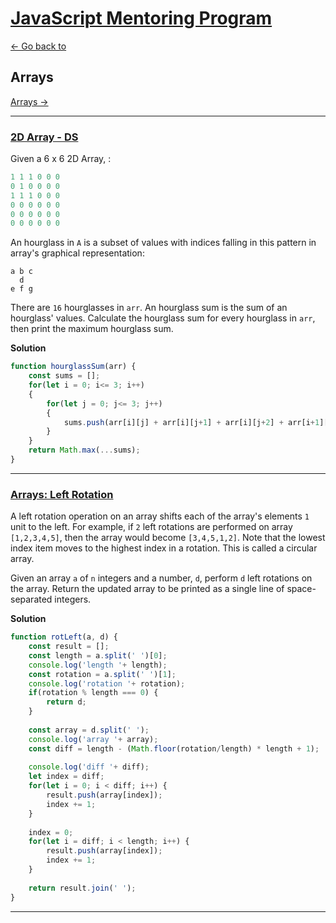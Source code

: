 # [JavaScript Mentoring Program](../../../README.md)

[← Go back to](../README.md)

## Arrays

[Arrays →](./ARRAYS.md)

___
### [2D Array - DS](https://www.hackerrank.com/challenges/2d-array/problem?isFullScreen=true&h_l=interview&playlist_slugs%5B%5D=interview-preparation-kit&playlist_slugs%5B%5D=arrays)

Given a 6 x 6 2D Array, :

```javascript
1 1 1 0 0 0
0 1 0 0 0 0
1 1 1 0 0 0
0 0 0 0 0 0
0 0 0 0 0 0
0 0 0 0 0 0
```

An hourglass in `A` is a subset of values with indices falling in this pattern in array's graphical representation:

```
a b c
  d
e f g
```

There are `16`  hourglasses in `arr`. An hourglass sum is the sum of an hourglass' values. Calculate the hourglass sum for every hourglass in `arr`, then print the maximum hourglass sum.

**Solution**




```javascript
function hourglassSum(arr) {
    const sums = [];
    for(let i = 0; i<= 3; i++)
    {
        for(let j = 0; j<= 3; j++)
        {
            sums.push(arr[i][j] + arr[i][j+1] + arr[i][j+2] + arr[i+1][j+1] + arr[i+2][j] + arr[i+2][j+1] + arr[i+2][j+2]);
        }
    }
    return Math.max(...sums);
}
```

___

### [Arrays: Left Rotation](https://www.hackerrank.com/challenges/ctci-array-left-rotation/problem?isFullScreen=true&h_l=interview&playlist_slugs%5B%5D=interview-preparation-kit&playlist_slugs%5B%5D=arrays)

A left rotation operation on an array shifts each of the array's elements `1` unit to the left. For example, if `2` left rotations are performed on array `[1,2,3,4,5]`, then the array would become `[3,4,5,1,2]`. Note that the lowest index item moves to the highest index in a rotation. This is called a circular array.

Given an array `a` of `n` integers and a number, `d`, perform `d` left rotations on the array. Return the updated array to be printed as a single line of space-separated integers.

**Solution**

```javascript
function rotLeft(a, d) {
    const result = [];
    const length = a.split(' ')[0];
    console.log('length '+ length);
    const rotation = a.split(' ')[1];
    console.log('rotation '+ rotation);
    if(rotation % length === 0) {
        return d;
    }
    
    const array = d.split(' ');
    console.log('array '+ array);
    const diff = length - (Math.floor(rotation/length) * length + 1);
    
    console.log('diff '+ diff);
    let index = diff;
    for(let i = 0; i < diff; i++) {
        result.push(array[index]);
        index += 1;
    }
    
    index = 0;
    for(let i = diff; i < length; i++) {
        result.push(array[index]);
        index += 1;
    }
    
    return result.join(' ');
}
```

___
